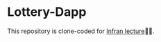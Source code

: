 # Lottery-Dapp
This repository is clone-coded for [Infran lecture](https://www.inflearn.com/course/ethereum-dapp/dashboard)🐣🐣.
